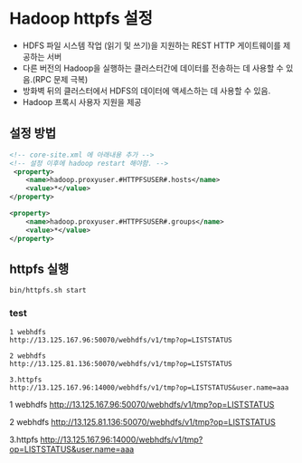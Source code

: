 # Hadoop httpfs 설정
* HDFS 파일 시스템 작업 (읽기 및 쓰기)을 지원하는 REST HTTP 게이트웨이를 제공하는 서버  
* 다른 버전의 Hadoop을 실행하는 클러스터간에 데이터를 전송하는 데 사용할 수 있음.(RPC 문제 극복)  
* 방화벽 뒤의 클러스터에서 HDFS의 데이터에 액세스하는 데 사용할 수 있음.  
* Hadoop 프록시 사용자 지원을 제공

## 설정 방법

```xml
<!-- core-site.xml 에 아래내용 추가 -->
<!-- 설정 이후에 hadoop restart 해야함. -->
 <property>
    <name>hadoop.proxyuser.#HTTPFSUSER#.hosts</name>
    <value>*</value>
</property>

<property>
    <name>hadoop.proxyuser.#HTTPFSUSER#.groups</name>
    <value>*</value>
</property>
```

## httpfs 실행
```shell
bin/httpfs.sh start
```

### test
```text
1 webhdfs
http://13.125.167.96:50070/webhdfs/v1/tmp?op=LISTSTATUS

2 webhdfs
http://13.125.81.136:50070/webhdfs/v1/tmp?op=LISTSTATUS

3.httpfs
http://13.125.167.96:14000/webhdfs/v1/tmp?op=LISTSTATUS&user.name=aaa
```

1 webhdfs
http://13.125.167.96:50070/webhdfs/v1/tmp?op=LISTSTATUS

2 webhdfs
http://13.125.81.136:50070/webhdfs/v1/tmp?op=LISTSTATUS

3.httpfs
http://13.125.167.96:14000/webhdfs/v1/tmp?op=LISTSTATUS&user.name=aaa
